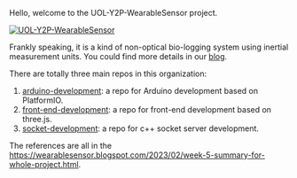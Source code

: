 Hello, welcome to the UOL-Y2P-WearableSensor project.

[![UOL-Y2P-WearableSensor](https://img.youtube.com/vi/BtlxjvaMq8Y/0.jpg)](https://youtu.be/BtlxjvaMq8Y)

Frankly speaking, it is a kind of non-optical bio-logging system using inertial measurement units. You could find more details in our [blog](https://wearablesensor.blogspot.com/).

There are totally three main repos in this organization:
1. [arduino-development](https://github.com/UOL-Y2P-WearableSensor/PlatformIO): a repo for Arduino development based on PlatformIO.
2. [front-end-development](https://github.com/UOL-Y2P-WearableSensor/browser-modeling): a repo for front-end development based on three.js.
3. [socket-development](https://github.com/UOL-Y2P-WearableSensor/WearableSensor_Macos): a repo for c++ socket server development.

The references are all in the https://wearablesensor.blogspot.com/2023/02/week-5-summary-for-whole-project.html. 
